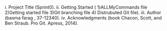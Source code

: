i. Project Title (Sprint0).
ii. Getting Started ( 1)ALLMyCommands file
		       2)Getting started file
		      3)Git branching file
	                      4) Distrubuted Git file).
iii.  Author (basma farag , 37-12340).
iv. Acknowledgments (book  Chacon,  Scott, and Ben Straub. Pro Git. Apress, 2014).